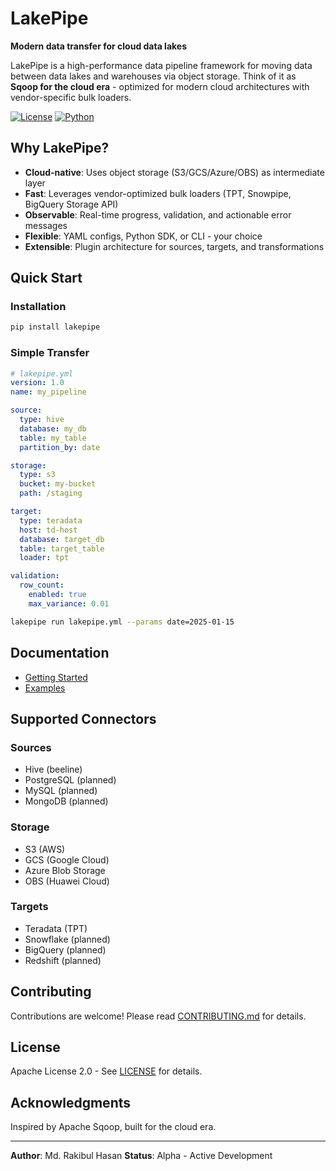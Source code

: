 # LakePipe

**Modern data transfer for cloud data lakes**

LakePipe is a high-performance data pipeline framework for moving data between data lakes and warehouses via object storage. Think of it as **Sqoop for the cloud era** - optimized for modern cloud architectures with vendor-specific bulk loaders.

[![License](https://img.shields.io/badge/License-Apache%202.0-blue.svg)](LICENSE)
[![Python](https://img.shields.io/badge/python-3.10+-blue.svg)](https://www.python.org/downloads/)

## Why LakePipe?

- **Cloud-native**: Uses object storage (S3/GCS/Azure/OBS) as intermediate layer
- **Fast**: Leverages vendor-optimized bulk loaders (TPT, Snowpipe, BigQuery Storage API)
- **Observable**: Real-time progress, validation, and actionable error messages
- **Flexible**: YAML configs, Python SDK, or CLI - your choice
- **Extensible**: Plugin architecture for sources, targets, and transformations

## Quick Start

### Installation

```bash
pip install lakepipe
```

### Simple Transfer

```yaml
# lakepipe.yml
version: 1.0
name: my_pipeline

source:
  type: hive
  database: my_db
  table: my_table
  partition_by: date

storage:
  type: s3
  bucket: my-bucket
  path: /staging

target:
  type: teradata
  host: td-host
  database: target_db
  table: target_table
  loader: tpt

validation:
  row_count:
    enabled: true
    max_variance: 0.01
```

```bash
lakepipe run lakepipe.yml --params date=2025-01-15
```

## Documentation

- [Getting Started](docs/getting-started.md)
- [Examples](examples/)

## Supported Connectors

### Sources
- Hive (beeline)
- PostgreSQL (planned)
- MySQL (planned)
- MongoDB (planned)

### Storage
- S3 (AWS)
- GCS (Google Cloud)
- Azure Blob Storage
- OBS (Huawei Cloud)

### Targets
- Teradata (TPT)
- Snowflake (planned)
- BigQuery (planned)
- Redshift (planned)

## Contributing

Contributions are welcome! Please read [CONTRIBUTING.md](CONTRIBUTING.md) for details.

## License

Apache License 2.0 - See [LICENSE](LICENSE) for details.

## Acknowledgments

Inspired by Apache Sqoop, built for the cloud era.

---

**Author**: Md. Rakibul Hasan
**Status**: Alpha - Active Development
